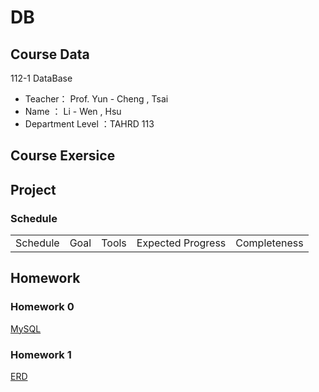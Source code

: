 # DB

## Course Data
112-1 DataBase
- Teacher： Prof. Yun - Cheng , Tsai
- Name ： Li - Wen , Hsu
- Department Level ：TAHRD 113 

## Course Exersice

## Project
### Schedule
<table>
    <tr>
        <td align="center">Schedule</td>
        <td align="center">Goal</td>
        <td align="center">Tools</td>
        <td align="center">Expected Progress</td>
        <td align="center">Completeness</td>
    </tr>
</table>


## Homework
### Homework 0 
[MySQL](https://youtu.be/bjPWRYj8qoI?si=R5hTLCyHGFIEiqxT)

### Homework 1
[ERD](https://github.com/HSULW/Database/blob/main/HW1.png)

